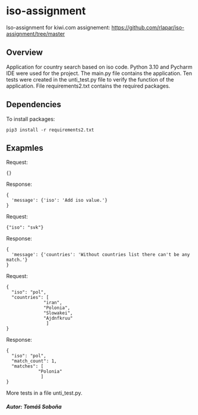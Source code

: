 # iso-assignment
Iso-assignment for kiwi.com
assignement: https://github.com/rlapar/iso-assignment/tree/master

## Overview

Application for country search based on iso code. Python 3.10 and Pycharm IDE were used for the project.
The main.py file contains the application. Ten tests were created in the unti_test.py file to verify the function of the application.
File requirements2.txt contains the required packages.

## Dependencies
To install packages: 

```
pip3 install -r requirements2.txt

```

## Exapmles

Request: 
```
{}
```
Response:
```
{
  'message': {'iso': 'Add iso value.'}
}
```

Request:
```
{"iso": "svk"}
```
Response:
```
{
  'message': {'countries': 'Without countries list there can't be any match.'}
}
```

Request:
```
{
  "iso": "pol",
  "countries": [
              "iran",
              "Polonia",
              "Slowakei",
              "Ajdnfkruu"
               ]
}
```
Response:
```
{
  "iso": "pol",
  "match_count": 1,
  "matches": [
            "Polonia"
             ]
}
```
More tests in a file unti_test.py.

##### Autor: Tomáš Soboňa 









